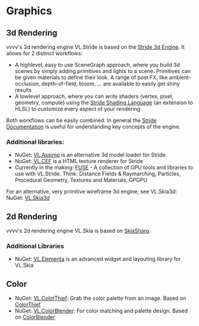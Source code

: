 # Graphics

## 3d Rendering

vvvv's 3d rendering engine VL.Stride is based on the [Stride 3d Engine](http://stride3d.net). It allows for 2 distinct workflows:

* A highlevel, easy to use SceneGraph approach, where you build 3d scenes by simply adding primitives and lights to a scene. Primitives can be given materials to define their look. A range of post FX, like ambient-occlusion, depth-of-field, bloom, ... are available to easily get shiny results
* A lowlevel approach, where you can write shaders (vertex, pixel, geometry, compute) using the [Stride Shading Language](https://doc.stride3d.net/latest/en/manual/graphics/effects-and-shaders/shading-language/index.html) (an extension to HLSL) to customize every aspect of your rendering

Both workflows can be easily combined. In general the [Stride Documentation](https://doc.stride3d.net/latest/en/) is useful for understanding key concepts of the engine. 

### Additional libraries:

* NuGet: [VL.Assimp](https://www.nuget.org/packages/VL.Assimp) is an alternative 3d model loader for Stride.
* NuGet: [VL.CEF](https://www.nuget.org/packages/VL.CEF) is a HTML texture renderer for Stride
* Currently in the making: [FUSE](https://vvvv.org/blog/fuse-vl.stride-gpu-tools-presentation) - A collection of GPU tools and libraries to use with VL.Stride. Think: Distance Fields & Raymarching, Particles, Procedural Geometry, Textures and Materials, GPGPU

For an alternative, very primitive wireframe 3d engine, see VL.Skia3d:
NuGet: [VL.Skia3d](https://www.nuget.org/packages/VL.Skia3d)

## 2d Rendering

vvvv's 2d rendering engine VL.Skia is based on [SkiaSharp](https://github.com/mono/SkiaSharp). 

### Additional Libraries
* NuGet: [VL.Elementa](https://www.nuget.org/packages/VL.Elementa) is an advanced widget and layouting library for VL.Skia

## Color

* NuGet: [VL.ColorThief](https://www.nuget.org/packages/VL.ColorThief): Grab the color palette from an image. Based on [ColorThief](https://github.com/KSemenenko/ColorThief)
* NuGet: [VL.ColorBlender](https://www.nuget.org/packages/VL.ColorBlender): For color matching and palette design. Based on [ColorBlender](https://github.com/wieslawsoltes/ColorBlender)